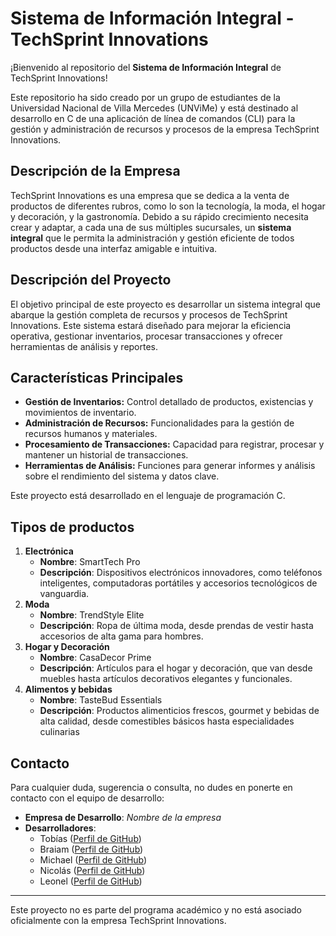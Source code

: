 # Sistema de Información Integral - TechSprint Innovations

¡Bienvenido al repositorio del **Sistema de Información Integral** de TechSprint Innovations!

Este repositorio ha sido creado por un grupo de estudiantes de la Universidad Nacional de Villa Mercedes (UNViMe) y está destinado al desarrollo en C de una aplicación de línea de comandos (CLI) para la gestión y administración de recursos y procesos de la empresa TechSprint Innovations.

## Descripción de la Empresa

TechSprint Innovations es una empresa que se dedica a la venta de productos de diferentes rubros, como lo son la tecnología, la moda, el hogar y decoración, y la gastronomía. Debido a su rápido crecimiento necesita crear y adaptar, a cada una de sus múltiples sucursales, un **sistema integral** que le permita la administración y gestión eficiente de todos productos desde una interfaz amigable e intuitiva.

## Descripción del Proyecto

El objetivo principal de este proyecto es desarrollar un sistema integral que abarque la gestión completa de recursos y procesos de TechSprint Innovations. Este sistema estará diseñado para mejorar la eficiencia operativa, gestionar inventarios, procesar transacciones y ofrecer herramientas de análisis y reportes.

## Características Principales

- **Gestión de Inventarios:** Control detallado de productos, existencias y movimientos de inventario.
- **Administración de Recursos:** Funcionalidades para la gestión de recursos humanos y materiales.
- **Procesamiento de Transacciones:** Capacidad para registrar, procesar y mantener un historial de transacciones.
- **Herramientas de Análisis:** Funciones para generar informes y análisis sobre el rendimiento del sistema y datos clave.

Este proyecto está desarrollado en el lenguaje de programación C.

## Tipos de productos

1. **Electrónica**
    - **Nombre**: SmartTech Pro
    - **Descripción**: Dispositivos electrónicos innovadores, como teléfonos inteligentes, computadoras portátiles y accesorios tecnológicos de vanguardia.
1. **Moda**
    - **Nombre**: TrendStyle Elite
    - **Descripción**: Ropa de última moda, desde prendas de vestir hasta accesorios de alta gama para hombres.
1. **Hogar y Decoración**
    - **Nombre**: CasaDecor Prime
    - **Descripción**: Artículos para el hogar y decoración, que van desde muebles hasta artículos decorativos elegantes y funcionales.
1. **Alimentos y bebidas**
    - **Nombre**: TasteBud Essentials
    - **Descripción**: Productos alimenticios frescos, gourmet y bebidas de alta calidad, desde comestibles básicos hasta especialidades culinarias

## Contacto

Para cualquier duda, sugerencia o consulta, no dudes en ponerte en contacto con el equipo de desarrollo:

- **Empresa de Desarrollo**: *Nombre de la empresa*
- **Desarrolladores**:
  - Tobías ([Perfil de GitHub](https://github.com/tobiasvidela))
  - Braiam ([Perfil de GitHub](https://github.com/))
  - Michael ([Perfil de GitHub](https://github.com/Michael456783))
  - Nicolás ([Perfil de GitHub](https://github.com/))
  - Leonel ([Perfil de GitHub](https://github.com/))

---
Este proyecto no es parte del programa académico y no está asociado oficialmente con la empresa TechSprint Innovations.
